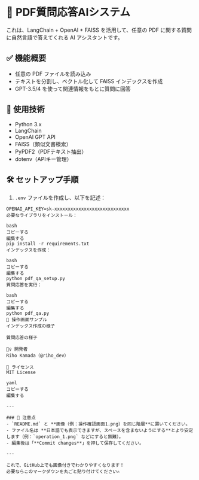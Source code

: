 # 📄 PDF質問応答AIシステム

これは、LangChain + OpenAI + FAISS を活用して、任意の PDF に関する質問に自然言語で答えてくれる AI アシスタントです。

## ✅ 機能概要

- 任意の PDF ファイルを読み込み
- テキストを分割し、ベクトル化して FAISS インデックスを作成
- GPT-3.5/4 を使って関連情報をもとに質問に回答

## 🧠 使用技術

- Python 3.x
- LangChain
- OpenAI GPT API
- FAISS（類似文書検索）
- PyPDF2（PDFテキスト抽出）
- dotenv（APIキー管理）

## 🛠 セットアップ手順

1. `.env` ファイルを作成し、以下を記述：

```env
OPENAI_API_KEY=sk-xxxxxxxxxxxxxxxxxxxxxxxxxxxx
必要なライブラリをインストール：

bash
コピーする
編集する
pip install -r requirements.txt
インデックスを作成：

bash
コピーする
編集する
python pdf_qa_setup.py
質問応答を実行：

bash
コピーする
編集する
python pdf_qa.py
📸 操作画面サンプル
インデックス作成の様子

質問応答の様子

🙋‍♀️ 開発者
Riho Kamada（@riho_dev）

📝 ライセンス
MIT License

yaml
コピーする
編集する

---

### 🔧 注意点
- `README.md` と **画像（例：操作確認画面1.png）を同じ階層**に置いてください。
- ファイル名は **日本語でも表示できますが、スペースを含まないようにする**とより安定します（例：`operation_1.png` などにすると無難）。
- 編集後は「**Commit changes**」を押して保存してください。

---

これで、GitHub上でも画像付きでわかりやすくなります！  
必要ならこのマークダウンを丸ごと貼り付けてください✍️






